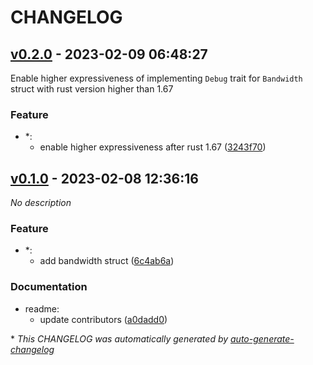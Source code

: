 # CHANGELOG

## [v0.2.0](https://github.com/stack-rs/bandwidth/releases/tag/v0.2.0) - 2023-02-09 06:48:27

Enable higher expressiveness of implementing `Debug` trait for `Bandwidth` struct with rust version higher than 1.67

### Feature

- *:
  - enable higher expressiveness after rust 1.67 ([3243f70](https://github.com/stack-rs/bandwidth/commit/3243f705b8d62c7d32ed7bde8c7922bfec50801f))

## [v0.1.0](https://github.com/stack-rs/bandwidth/releases/tag/v0.1.0) - 2023-02-08 12:36:16

*No description*

### Feature

- *:
  - add bandwidth struct ([6c4ab6a](https://github.com/stack-rs/bandwidth/commit/6c4ab6a28e9078dfcfeaa1df2df3bd1015c4bf08))

### Documentation

- readme:
  - update contributors ([a0dadd0](https://github.com/stack-rs/bandwidth/commit/a0dadd06dd447c296afb8591b0b1341c461647f3))

\* *This CHANGELOG was automatically generated by [auto-generate-changelog](https://github.com/BobAnkh/auto-generate-changelog)*
